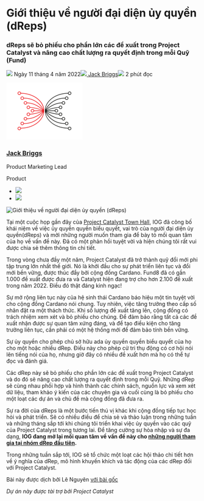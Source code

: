 # Giới thiệu về người đại diện ủy quyền (dReps)

### **dReps sẽ bỏ phiếu cho phần lớn các đề xuất trong Project Catalyst và nâng cao chất lượng ra quyết định trong mỗi Quỹ (Fund)**

![](img/2022-04-11-introducing-the-concept-of-delegate-representatives-dreps.002.png) Ngày 11 tháng 4 năm 2022![](img/2022-04-11-introducing-the-concept-of-delegate-representatives-dreps.002.png)[ Jack Briggs](/en/blog/authors/jack-briggs/page-1/)![](img/2022-04-11-introducing-the-concept-of-delegate-representatives-dreps.003.png) 2 phút đọc

![Jack Briggs](img/2022-04-11-introducing-the-concept-of-delegate-representatives-dreps.004.png)[](/en/blog/authors/jack-briggs/page-1/)

### [**Jack Briggs**](/en/blog/authors/jack-briggs/page-1/)

Product Marketing Lead

Product

- ![](img/2022-04-11-introducing-the-concept-of-delegate-representatives-dreps.005.png)[](mailto:jack.briggs@iohk.io "Email")
- ![](img/2022-04-11-introducing-the-concept-of-delegate-representatives-dreps.006.png)[](https://www.linkedin.com/in/jack-b-a0b53b64/ "LinkedIn")

![Giới thiệu về người đại diện ủy quyền (dReps)](https://github.com/cardano2vn/iohk-blog/blob/main/vi/docs1/2022/04/img/2022-04-11-introducing-the-concept-of-delegate-representatives-dreps.007.jpeg?raw=true)

Tại một cuộc họp gần đây của [Project Catalyst Town Hall](https://www.youtube.com/watch?v=rNZJvzjgduM), IOG đã công bố khái niệm về việc ủy ​​quyền quyền biểu quyết, vai trò của người đại diện ủy quyền(dReps) và mời những người muốn tham gia để bày tỏ mối quan tâm của họ về vấn đề này. Đã có một phản hồi tuyệt vời và hiện chúng tôi rất vui được chia sẻ thêm thông tin chi tiết.

Trong vòng chưa đầy một năm, Project Catalyst đã trở thành quỹ đổi mới phi tập trung lớn nhất thế giới. Nó là khởi đầu cho sự phát triển liên tục và đổi mới bền vững, được thúc đẩy bởi cộng đồng Cardano. Fund8 đã có gần 1.000 đề xuất được đưa ra và Catalyst hiện đang trợ cho hơn 2.100 đề xuất trong năm 2022. Điều đó thật đáng kinh ngạc!

Sự mở rộng liên tục này của hệ sinh thái Cardano báo hiệu một tin tuyệt vời cho cộng đồng Cardano nói chung. Tuy nhiên, việc tăng trưởng theo cấp số nhân đặt ra một thách thức. Khi số lượng đề xuất tăng lên, cộng đồng có trách nhiệm xem xét và bỏ phiếu cho chúng. Để đảm bảo rằng tất cả các đề xuất nhận được sự quan tâm xứng đáng, và để tạo điều kiện cho tăng trưởng liên tục, cần phải có một hệ thống mới để đảm bảo tính bền vững.

Sự ủy quyền cho phép chủ sở hữu ada ủy quyền quyền biểu quyết của họ cho một hoặc nhiều dRep. Điều này cho phép cử tri thụ động có cơ hội nói lên tiếng nói của họ, nhưng giờ đây có nhiều đề xuất hơn mà họ có thể tự đọc và đánh giá.

Các dRep này sẽ bỏ phiếu cho phần lớn các đề xuất trong Project Catalyst và do đó sẽ nâng cao chất lượng ra quyết định trong mỗi Quỹ. Những dRep sẽ cùng nhau phối hợp và hình thành các chính sách, nguồn lực và xem xét dữ liệu, tham khảo ý kiến ​​của các chuyên gia và cuối cùng là bỏ phiếu cho một loạt các dự án và chủ đề mà cộng đồng đã đưa ra.

Sự ra đời của dReps là một bước tiến thú vị khác khi cộng đồng tiếp tục học hỏi và phát triển. Sẽ có nhiều điều để chia sẻ và thảo luận trong những tuần và những tháng sắp tới khi chúng tôi triển khai việc ủy quyền vào các quỹ của Project Catalyst trong tương lai. Để tăng cường sự hòa nhập và sự đa dạng, **IOG đang mở lại mối quan tâm về vấn đề này cho [những người tham gia tại nhóm dRep đầu tiên](https://bit.ly/3rSyHvP).**

Trong những tuần sắp tới, IOG sẽ tổ chức một loạt các hội thảo chi tiết hơn về ý nghĩa của dRep, mô hình khuyến khích và tác động của các dRep đối với Project Catalyst.

Bài này được dịch bởi Lê Nguyên [với bài gốc](https://iohk.io/en/blog/posts/2022/04/11/introducing-the-concept-of-delegate-representatives-dreps)


*Dự án này được tài trợ bởi Project Catalyst*
